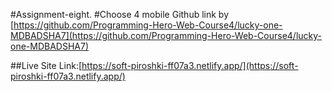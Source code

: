 #Assignment-eight.
#Choose 4 mobile
Github link by [https://github.com/Programming-Hero-Web-Course4/lucky-one-MDBADSHA7](https://github.com/Programming-Hero-Web-Course4/lucky-one-MDBADSHA7)

##Live Site Link:[https://soft-piroshki-ff07a3.netlify.app/](https://soft-piroshki-ff07a3.netlify.app/)